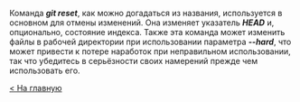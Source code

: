 Команда ***git reset***, как можно догадаться из названия, используется в основном для отмены изменений. Она изменяет указатель ***HEAD*** и, опционально, состояние индекса. Также эта команда может изменить файлы в рабочей директории при использовании параметра ***--hard***, что может привести к потере наработок при неправильном использовании, так что убедитесь в серьёзности своих намерений прежде чем использовать его.

[< На главную](readme.md)